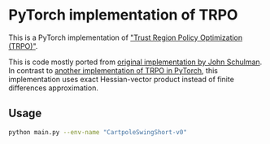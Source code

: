 # PyTorch implementation of TRPO

This is a PyTorch implementation of ["Trust Region Policy Optimization (TRPO)"](https://arxiv.org/abs/1502.05477).

This is code mostly ported from [original implementation by John Schulman](https://github.com/joschu/modular_rl). In contrast to [another implementation of TRPO in PyTorch](https://github.com/mjacar/pytorch-trpo), this implementation uses exact Hessian-vector product instead of finite differences approximation.

## Usage

```bash
python main.py --env-name "CartpoleSwingShort-v0"
```
